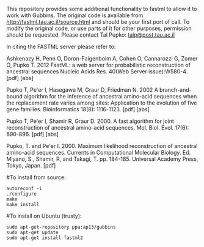 This repository provides some additional functionality to fastml to allow it to work with Gubbins.
The original code is available from http://fastml.tau.ac.il/source.html and should be your first port of call.
To modify the original code, or use parts of it for other purposes, permission should be requested. Please contact Tal Pupko: talp@post.tau.ac.il

In citing the FASTML server please refer to:

Ashkenazy H, Penn O, Doron-Faigenboim A, Cohen O, Cannarozzi G, Zomer O, Pupko T. 2012
FastML: a web server for probabilistic reconstruction of ancestral sequences 
Nucleic Acids Res. 40(Web Server issue):W580-4. [pdf] [abs] 


Pupko T, Pe'er I, Hasegawa M, Graur D, Friedman N. 2002
A branch-and-bound algorithm for the inference of ancestral amino-acid sequences when the replacement rate varies among sites: Application to the evolution of five gene families. 
Bioinformatics 18(8): 1116-1123. [pdf] [abs] 


Pupko T, Pe'er I, Shamir R, Graur D. 2000.
A fast algorithm for joint reconstruction of ancestral amino-acid sequences.
Mol. Biol. Evol. 17(6): 890-896. [pdf] [abs] 


Pupko, T. and Pe'er I. 2000.
Maximum likelihood reconstruction of ancestral amino-acid sequences.
Currents in Computational Molecular Biology. Ed. Miyano, S., Shamir, R, and Takagi, T. pp. 184-185. Universal Academy Press, Tokyo, Japan. [pdf]

#To install from source:
```
autoreconf -i
./configure
make
make install
```

#To install on Ubuntu (trusty):
```
sudo apt-get-repository ppa:ap13/gubbins
sudo apt-get update
sudo apt-get install fastml2
```
